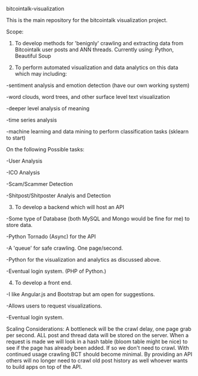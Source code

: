 bitcointalk-visualization

This is the main repository for the bitcointalk visualization project.

Scope:

1. To develop methods for 'benignly' crawling and extracting data from Bitcointalk user posts and ANN threads. Currently using: Python, Beautiful Soup

2. To perform automated visualization and data analytics on this data which may including:

  -sentiment analysis and emotion detection (have our own working system)

  -word clouds, word trees, and other surface level text visualization

  -deeper level analysis of meaning

  -time series analysis

  -machine learning and data mining to perform classification tasks (sklearn to start)

On the following Possible tasks:

  -User Analysis

  -ICO Analysis

  -Scam/Scammer Detection

  -Shitpost/Shitposter Analyis and Detection

3. To develop a backend which will host an API

  -Some type of Database (both MySQL and Mongo would be fine for me) to store data.

  -Python Tornado (Async) for the API

  -A 'queue' for safe crawling.  One page/second.

  -Python for the visualization and analytics as discussed above.

  -Eventual login system. (PHP of Python.)

4. To develop a front end.

  -I like Angular.js and Bootstrap but am open for suggestions.

  -Allows users to request visualizations.

  -Eventual login system.

Scaling Considerations: A bottleneck will be the crawl delay, one page grab per second. ALL post and thread data will be stored on the server. When a request is made we will look in a hash table (bloom table might be nice) to see if the page has already been added. If so we don't need to crawl. With continued usage crawling BCT should become minimal. By providing an API others will no longer need to crawl old post history as well whoever wants to build apps on top of the API.
